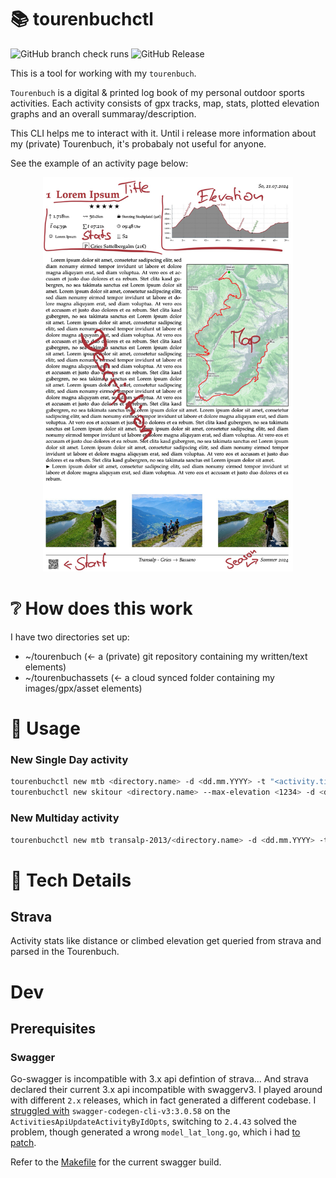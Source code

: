 # :books: tourenbuchctl
![GitHub branch check runs](https://img.shields.io/github/check-runs/nce/tourenbuchctl/main)
![GitHub Release](https://img.shields.io/github/v/release/nce/tourenbuchctl)

This is a tool for working with my `tourenbuch`.

`Tourenbuch` is a digital & printed log book of my personal outdoor sports activities.
Each activity consists of gpx tracks, map, stats, plotted elevation graphs and an
overall summaray/description.

This CLI helps me to interact with it. Until i release more information about
my (private) Tourenbuch, it's  probabaly not useful for anyone.

See the example of an activity page below:

<p align="center" width="100%">
    <kbd>
        <img src="./docs/samplepage.png" width="400" />
    </kbd>
</p>

# :grey_question: How does this work
I have two directories set up:
  * ~/tourenbuch (<- a (private) git repository containing my written/text elements)
  * ~/tourenbuchassets (<- a cloud synced folder containing my images/gpx/asset elements)

# :mountain_bicyclist: Usage

### New Single Day activity
```sh
tourenbuchctl new mtb <directory.name> -d <dd.mm.YYYY> -t "<activity.title>"
tourenbuchctl new skitour <directory.name> --max-elevation <1234> -d <dd.mm.YYYY> -t "<activity.title>"

```

### New Multiday activity
```sh
tourenbuchctl new mtb transalp-2013/<directory.name> -d <dd.mm.YYYY> -t '<activity.title>' -m -c "<participants>" -y <descent.difficulty> -r <rating.in.stars>
```

# :hammer: Tech Details

## Strava
Activity stats like distance or climbed elevation get queried from strava and
parsed in the Tourenbuch.

# Dev

## Prerequisites
### Swagger
Go-swagger is incompatible with 3.x api defintion of strava...
And strava declared their current 3.x api incompatible with swaggerv3. I played
around with different `2.x` releases, which in fact generated a different codebase.
I [struggled with](#13) `swagger-codegen-cli-v3:3.0.58` on the `ActivitiesApiUpdateActivityByIdOpts`,
switching to `2.4.43` solved the problem, though generated a wrong `model_lat_long.go`, which i
had [to patch](https://github.com/nce/tourenbuchctl/blob/e2147617af8eaaae55847c9ee69f8fa6b2eb1e41/pkg/stravaapi/model_lat_lng.go#L12-L16).

Refer to the [Makefile](Makefile) for the current swagger build.
